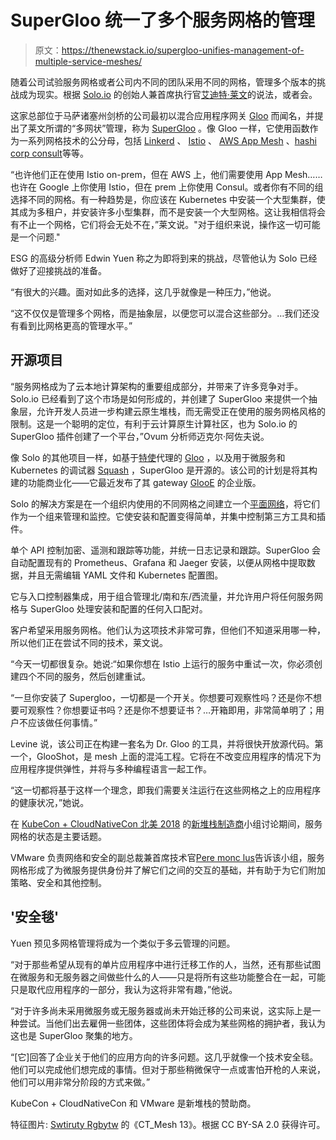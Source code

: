 # SuperGloo 统一了多个服务网格的管理

> 原文：<https://thenewstack.io/supergloo-unifies-management-of-multiple-service-meshes/>

随着公司试验服务网格或者公司内不同的团队采用不同的网格，管理多个版本的挑战成为现实。根据 [Solo.io](https://www.solo.io/) 的创始人兼首席执行官[艾迪特·莱文](https://github.com/ilevine)的说法，或者会。

这家总部位于马萨诸塞州剑桥的公司最初以混合应用程序网关 [Gloo](https://github.com/solo-io/gloo) 而闻名，并提出了莱文所谓的“多网状”管理，称为 [SuperGloo](https://github.com/solo-io/supergloo) 。像 Gloo 一样，它使用函数作为一系列网格技术的公分母，包括 [Linkerd](https://thenewstack.io/linkerd-reaches-1-0-provides-communications-service-mesh-cloud-native-ops/) 、 [Istio](https://thenewstack.io/is-istio-the-most-next-gen-next-gen-firewall-ever/) 、 [AWS App Mesh](https://thenewstack.io/aws-app-mesh-amazons-own-service-mesh-for-microservices/) 、[hashi corp consult](https://thenewstack.io/hashicorp-extends-consul-to-support-other-service-meshes/)等等。

“也许他们正在使用 Istio on-prem，但在 AWS 上，他们需要使用 App Mesh……也许在 Google 上你使用 Istio，但在 prem 上你使用 Consul。或者你有不同的组选择不同的网格。有一种趋势是，你应该在 Kubernetes 中安装一个大型集群，使其成为多租户，并安装许多小型集群，而不是安装一个大型网格。这让我相信将会有不止一个网格，它们将会无处不在，”莱文说。"对于组织来说，操作这一切可能是一个问题."

ESG 的高级分析师 Edwin Yuen 称之为即将到来的挑战，尽管他认为 Solo 已经做好了迎接挑战的准备。

“有很大的兴趣。面对如此多的选择，这几乎就像是一种压力，”他说。

“这不仅仅是管理多个网格，而是抽象层，以便您可以混合这些部分。…我们还没有看到比网格更高的管理水平。”

## 开源项目

“服务网格成为了云本地计算架构的重要组成部分，并带来了许多竞争对手。Solo.io 已经看到了这个市场是如何形成的，并创建了 SuperGloo 来提供一个抽象层，允许开发人员进一步构建云原生堆栈，而无需受正在使用的服务网格风格的限制。这是一个聪明的定位，有利于云计算原生计算社区，也为 Solo.io 的 SuperGloo 插件创建了一个平台，”Ovum 分析师迈克尔·阿佐夫说。

像 Solo 的其他项目一样，如基于[特使](https://thenewstack.io/the-envoy-proxy-finds-a-home-at-the-cncf-amazon-web-services/)代理的 [Gloo](https://thenewstack.io/meet-gloo-the-function-gateway-that-unifies-legacy-apis-microservices-and-serverless/) ，以及用于微服务和 Kubernetes 的调试器 [Squash](https://github.com/solo-io/squash) ，SuperGloo 是开源的。该公司的计划是将其构建的功能商业化——它最近发布了其 gateway [GlooE](https://www.solo.io/glooe) 的企业版。

Solo 的解决方案是在一个组织内使用的不同网格之间建立一个[平面网络](https://medium.com/solo-io/the-multi-mesh-vision-and-how-supergloo-will-bring-it-to-life-a89891d8815c)，将它们作为一个组来管理和监控。它使安装和配置变得简单，并集中控制第三方工具和插件。

单个 API 控制加密、遥测和跟踪等功能，并统一日志记录和跟踪。SuperGloo 会自动配置现有的 Prometheus、Grafana 和 Jaeger 安装，以便从网格中提取数据，并且无需编辑 YAML 文件和 Kubernetes 配置图。

它与入口控制器集成，用于组合管理北/南和东/西流量，并允许用户将任何服务网格与 SuperGloo 处理安装和配置的任何入口配对。

客户希望采用服务网格。他们认为这项技术非常可靠，但他们不知道采用哪一种，所以他们正在尝试不同的技术，莱文说。

“今天一切都很复杂。她说:“如果你想在 Istio 上运行的服务中重试一次，你必须创建四个不同的服务，然后创建重试。

“一旦你安装了 Supergloo，一切都是一个开关。你想要可观察性吗？还是你不想要可观察性？你想要证书吗？还是你不想要证书？…开箱即用，非常简单明了；用户不应该做任何事情。”

Levine 说，该公司正在构建一套名为 Dr. Gloo 的工具，并将很快开放源代码。第一个，GlooShot，是 mesh 上面的混沌工程。它将在不改变应用程序的情况下为应用程序提供弹性，并将与多种编程语言一起工作。

“这一切都将基于这样一个理念，即我们需要关注运行在这些网格之上的应用程序的健康状况，”她说。

在 [KubeCon + CloudNativeCon 北美 2018](https://events.linuxfoundation.org/events/kubecon-cloudnativecon-north-america-2018/) 的[新堆栈制造商](/kubecon-pancake-podcast-the-state-of-service-meshes-and-istio/)小组讨论期间，服务网格的状态是主要话题。

VMware 负责网络和安全的副总裁兼首席技术官[Pere monc lus](https://www.linkedin.com/in/pere-monclus-a73218)告诉该小组，服务网格形成了为微服务提供身份并了解它们之间的交互的基础，并有助于为它们附加策略、安全和其他控制。

## '安全毯'

Yuen 预见多网格管理将成为一个类似于多云管理的问题。

“对于那些希望从现有的单片应用程序中进行迁移工作的人，当然，还有那些试图在微服务和无服务器之间做些什么的人——只是将所有这些功能整合在一起，可能只是取代应用程序的一部分，我认为这将非常有趣，”他说。

“对于许多尚未采用微服务或无服务器或尚未开始迁移的公司来说，这实际上是一种尝试。当他们出去雇佣一些团体，这些团体将会成为某些网格的拥护者，我认为这也是 SuperGloo 聚集的地方。

“[它]回答了企业关于他们的应用方向的许多问题。这几乎就像一个技术安全毯。他们可以完成他们想完成的事情。但对于那些稍微保守一点或害怕开枪的人来说，他们可以用非常分阶段的方式来做。”

KubeCon + CloudNativeCon 和 VMware 是新堆栈的赞助商。

特征图片: [Swtiruty Rgbytw](https://www.flickr.com/photos/stanislav_roudavski/) 的《CT_Mesh 13》。根据 CC BY-SA 2.0 获得许可。

<svg xmlns:xlink="http://www.w3.org/1999/xlink" viewBox="0 0 68 31" version="1.1"><title>Group</title> <desc>Created with Sketch.</desc></svg>